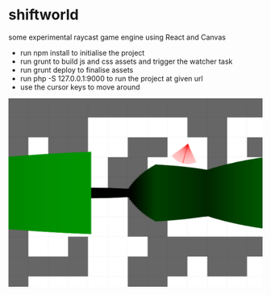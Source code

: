 # shiftworld
some experimental raycast game engine using React and Canvas

- run npm install to initialise the project
- run grunt to build js and css assets and trigger the watcher task
- run grunt deploy to finalise assets
- run php -S 127.0.0.1:9000 to run the project at given url
- use the cursor keys to move around

![Screenshot](/assets/screenshots/20170104.png?raw=true)
